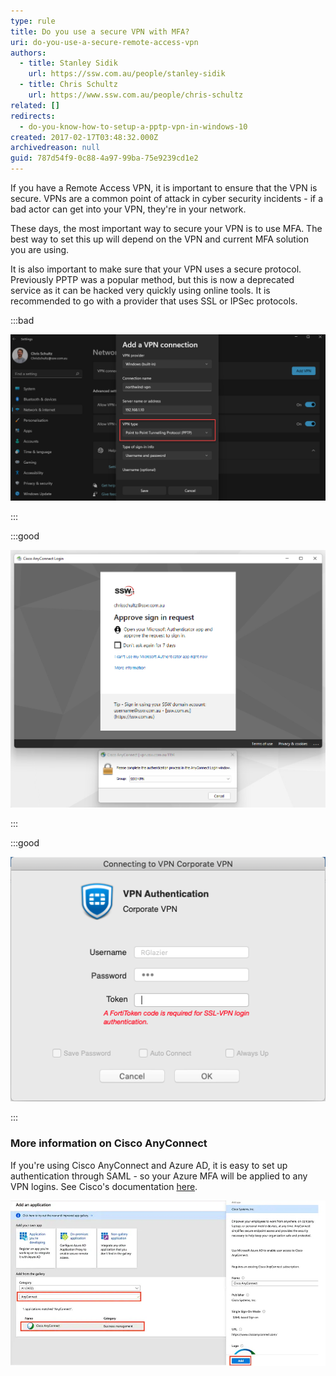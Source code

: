```yaml
---
type: rule
title: Do you use a secure VPN with MFA?
uri: do-you-use-a-secure-remote-access-vpn
authors:
  - title: Stanley Sidik
    url: https://ssw.com.au/people/stanley-sidik
  - title: Chris Schultz
    url: https://www.ssw.com.au/people/chris-schultz
related: []
redirects:
  - do-you-know-how-to-setup-a-pptp-vpn-in-windows-10
created: 2017-02-17T03:48:32.000Z
archivedreason: null
guid: 787d54f9-0c88-4a97-99ba-75e9239cd1e2
---
```

If you have a Remote Access VPN, it is important to ensure that the VPN is secure. VPNs are a common point of attack in cyber security incidents - if a bad actor can get into your VPN, they're in your network.

<!--endintro-->

These days, the most important way to secure your VPN is to use MFA. The best way to set this up will depend on the VPN and current MFA solution you are using.

It is also important to make sure that your VPN uses a secure protocol. Previously PPTP was a popular method, but this is now a deprecated service as it can be hacked very quickly using online tools. It is recommended to go with a provider that uses SSL or IPSec protocols.

:::bad

![Figure: PPTP should not be used, it is old and no longer secure](vpn-pptp.png)

:::

:::good

![Figure: Cisco AnyConnect configured with Azure AD SSO and MFA](cisco-vpn.png)

:::

:::good

![Figure: Fortinet have their own MFA solution for VPN, FortiToken](fortitoken-vpn.png)

:::

### More information on Cisco AnyConnect

If you're using Cisco AnyConnect and Azure AD, it is easy to set up authentication through SAML - so your Azure MFA will be applied to any VPN logins. See Cisco's documentation [here](https://www.cisco.com/c/en/us/support/docs/security/anyconnect-secure-mobility-client/215935-configure-asa-anyconnect-vpn-with-micros.html).

![Figure: Adding Cisco AnyConnect as an Enterprise Application in Azure AD](ciscosaml.jpg)